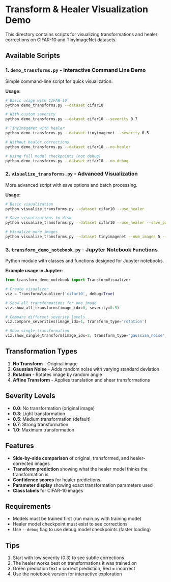 # Transform & Healer Visualization Demo

This directory contains scripts for visualizing transformations and healer corrections on CIFAR-10 and TinyImageNet datasets.

## Available Scripts

### 1. `demo_transforms.py` - Interactive Command Line Demo
Simple command-line script for quick visualization.

**Usage:**
```bash
# Basic usage with CIFAR-10
python demo_transforms.py --dataset cifar10

# With custom severity
python demo_transforms.py --dataset cifar10 --severity 0.7

# TinyImageNet with healer
python demo_transforms.py --dataset tinyimagenet --severity 0.5

# Without healer corrections
python demo_transforms.py --dataset cifar10 --no-healer

# Using full model checkpoints (not debug)
python demo_transforms.py --dataset cifar10 --no-debug
```

### 2. `visualize_transforms.py` - Advanced Visualization
More advanced script with save options and batch processing.

**Usage:**
```bash
# Basic visualization
python visualize_transforms.py --dataset cifar10 --use_healer

# Save visualizations to disk
python visualize_transforms.py --dataset cifar10 --use_healer --save_path ./outputs/

# Visualize more images
python visualize_transforms.py --dataset tinyimagenet --num_images 5 --severity 0.8 --use_healer
```

### 3. `transform_demo_notebook.py` - Jupyter Notebook Functions
Python module with classes and functions designed for Jupyter notebooks.

**Example usage in Jupyter:**
```python
from transform_demo_notebook import TransformVisualizer

# Create visualizer
viz = TransformVisualizer('cifar10', debug=True)

# Show all transformations for one image
viz.show_all_transforms(image_idx=0, severity=0.5)

# Compare different severity levels
viz.compare_severities(image_idx=1, transform_type='rotation')

# Show single transformation
viz.show_single_transform(image_idx=2, transform_type='gaussian_noise', severity=0.3)
```

## Transformation Types

1. **No Transform** - Original image
2. **Gaussian Noise** - Adds random noise with varying standard deviation
3. **Rotation** - Rotates image by random angle
4. **Affine Transform** - Applies translation and shear transformations

## Severity Levels

- **0.0**: No transformation (original image)
- **0.3**: Light transformation
- **0.5**: Medium transformation (default)
- **0.7**: Strong transformation  
- **1.0**: Maximum transformation

## Features

- **Side-by-side comparison** of original, transformed, and healer-corrected images
- **Transform prediction** showing what the healer model thinks the transformation is
- **Confidence scores** for healer predictions
- **Parameter display** showing exact transformation parameters used
- **Class labels** for CIFAR-10 images

## Requirements

- Models must be trained first (run main.py with training mode)
- Healer model checkpoint must exist to see corrections
- Use `--debug` flag to use debug model checkpoints (faster loading)

## Tips

1. Start with low severity (0.3) to see subtle corrections
2. The healer works best on transformations it was trained on
3. Green prediction text = correct prediction, Red = incorrect
4. Use the notebook version for interactive exploration